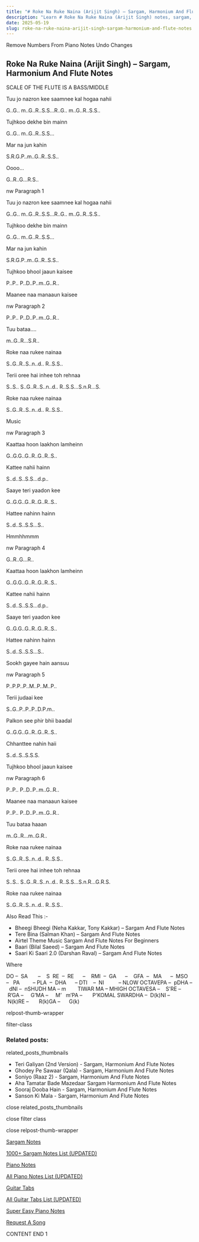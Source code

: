 ```yaml
---
title: "# Roke Na Ruke Naina (Arijit Singh) – Sargam, Harmonium And Flute Notes"
description: "Learn # Roke Na Ruke Naina (Arijit Singh) notes, sargam, harmonium notations and flute notes. Easy step-by-step tutorial for beginners."
date: 2025-05-19
slug: roke-na-ruke-naina-arijit-singh-sargam-harmonium-and-flute-notes
---
```


Remove Numbers From Piano Notes
Undo Changes



## Roke Na Ruke Naina (Arijit Singh) – Sargam, Harmonium And Flute Notes

SCALE OF THE FLUTE IS A BASS/MIDDLE

Tuu jo nazron kee saamnee kal hogaa nahii



G..G.. m..G..R..S.S…R..G.. m..G..R..S.S..



Tujhkoo dekhe bin mainn



G..G.. m..G..R..S.S…



Mar na jun kahin



S.R.G.P..m..G..R..S.S..



Oooo…



G..R..G…R.S..



nw Paragraph 1

Tuu jo nazron kee saamnee kal hogaa nahii



G..G.. m..G..R..S.S…R..G.. m..G..R..S.S..



Tujhkoo dekhe bin mainn



G..G.. m..G..R..S.S…



Mar na jun kahin



S.R.G.P..m..G..R..S.S..



Tujhkoo bhool jaaun kaisee



P..P.. P..D..P..m..G..R..



Maanee naa manaaun kaisee

nw Paragraph 2



P..P.. P..D..P..m..G..R..



Tuu bataa….



m..G..R…S.R..



Roke naa rukee nainaa



S..G..R..S..n..d.. R..S.S..



Terii oree hai inhee toh rehnaa



S..S.. S..G..R..S..n..d.. R..S.S…S.n.R…S.



Roke naa rukee nainaa



S..G..R..S..n..d.. R..S.S..

Music

nw Paragraph 3



Kaattaa hoon laakhon lamheinn



G..G.G..G..R..G..R..S..



Kattee nahii hainn



S..d..S..S.S…d.p..



Saaye teri yaadon kee



G..G.G..G..R..G..R..S..



Hattee nahinn hainn



S..d..S..S.S…S..

Hmmhhmmm

nw Paragraph 4

G..R..G…R..



Kaattaa hoon laakhon lamheinn



G..G.G..G..R..G..R..S..



Kattee nahii hainn



S..d..S..S.S…d.p..



Saaye teri yaadon kee



G..G.G..G..R..G..R..S..



Hattee nahinn hainn



S..d..S..S.S…S..



Sookh gayee hain aansuu

nw Paragraph 5



P..P.P..P..M..P..M..P..



Terii judaai kee



S..G..P..P..P..D.P.m..



Palkon see phir bhii baadal



G..G.G..G..R..G..R..S..



Chhanttee nahin haii



S..d..S..S.S.S.



Tujhkoo bhool jaaun kaisee



nw Paragraph 6

P..P.. P..D..P..m..G..R..



Maanee naa manaaun kaisee



P..P.. P..D..P..m..G..R..



Tuu bataa haaan



m..G..R…m..G.R..



Roke naa rukee nainaa



S..G..R..S..n..d.. R..S.S..



Terii oree hai inhee toh rehnaa



S..S.. S..G..R..S..n..d.. R..S.S…S.n.R…G.R.S.



Roke naa rukee nainaa



S..G..R..S..n..d.. R..S.S..

Also Read This :-



* Bheegi Bheegi (Neha Kakkar, Tony Kakkar) – Sargam And Flute Notes
* Tere Bina (Salman Khan) – Sargam And Flute Notes
* Airtel Theme Music Sargam And Flute Notes For Beginners
* Baari (Bilal Saeed) – Sargam And Flute Notes
* Saari Ki Saari 2.0 (Darshan Raval) – Sargam And Flute Notes

Where



DO –  SA       –    S  RE  –  RE      –    RMI  –  GA      –    GFA  –   MA      –  MSO  –   PA         – PLA  –  DHA      – DTI    –  NI          – NLOW OCTAVEPA –  pDHA –  dNI –  nSHUDH MA – m        TIWAR MA – MHIGH OCTAVESA –    S’RE –     R’GA –     G’MA –     M’   m’PA –       P’KOMAL SWARDHA –  D(k)NI –       N(k)RE –       R(k)GA –      G(k)



relpost-thumb-wrapper

filter-class

### Related posts:

related_posts_thumbnails

* Teri Galiyan (2nd Version) - Sargam, Harmonium And Flute Notes
* Ghodey Pe Sawaar (Qala) - Sargam, Harmonium And Flute Notes
* Soniyo (Raaz 2) - Sargam, Harmonium And Flute Notes
* Aha Tamatar Bade Mazedaar Sargam Harmonium And Flute Notes
* Sooraj Dooba Hain - Sargam, Harmonium And Flute Notes
* Sanson Ki Mala - Sargam, Harmonium And Flute Notes

close related_posts_thumbnails

close filter class

close relpost-thumb-wrapper

[Sargam Notes](/sargam-notes.html)

[1000+ Sargam Notes List (UPDATED)](/all-songs-list-sargam-notes.html)

[Piano Notes](/piano-notes.html)

[All Piano Notes List (UPDATED)](/all-songs-list-piano-notes.html)

[Guitar Tabs](/guitar-tabs.html)

[All Guitar Tabs List (UPDATED)](/all-songs-list-guitar-tabs.html)

[Super Easy Piano Notes](https://studywall.in/)

[Request A Song](/request-a-song.html)

CONTENT END 1

